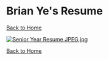 # Brian Ye's Resume


[Back to Home](https://forhago.github.io/brianye.github.io/)


[![Senior Year Resume JPEG.jpg](https://s27.postimg.org/fclzjxogz/Senior_Year_Resume_JPEG.jpg)](https://postimg.org/image/m32gtdbmn/)


[Back to Home](https://forhago.github.io/brianye.github.io/)